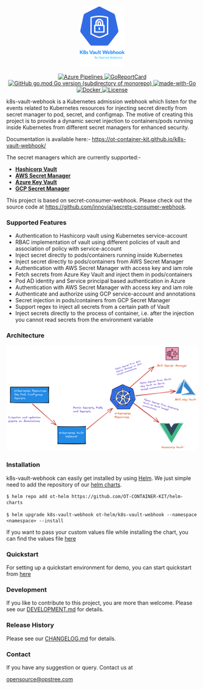 <div align="center">
    <img src="./static/k8s-vault-webhook-logo.svg" height="160" width="120">
</div>

<p align="center">
  <a href="https://dev.azure.com/opstreedevops/DevOps/_build?definitionId=4">
    <img src="https://dev.azure.com/opstreedevops/DevOps/_apis/build/status/k8s-vault-webhook/k8s-vault-webhook?branchName=master" alt="Azure Pipelines">
  </a>
  <a href="https://goreportcard.com/report/github.com/OT-CONTAINER-KIT/k8s-vault-webhook">
    <img src="https://goreportcard.com/badge/github.com/OT-CONTAINER-KIT/k8s-vault-webhook" alt="GoReportCard">
  </a>
  <a href="http://golang.org">
    <img src="https://img.shields.io/github/go-mod/go-version/OT-CONTAINER-KIT/k8s-vault-webhook" alt="GitHub go.mod Go version (subdirectory of monorepo)">
  </a>
  <a href="http://golang.org">
    <img src="https://img.shields.io/badge/Made%20with-Go-1f425f.svg" alt="made-with-Go">
  </a>
  <a href="https://quay.io/repository/opstree/k8s-vault-webhook">
    <img src="https://img.shields.io/badge/container-ready-green" alt="Docker">
  </a>
  <a href="https://github.com/OT-CONTAINER-KIT/k8s-vault-webhook/master/LICENSE">
    <img src="https://img.shields.io/badge/License-Apache%202.0-blue.svg" alt="License">
  </a>
</p>

k8s-vault-webhook is a Kubernetes admission webhook which listen for the events related to Kubernetes resources for injecting secret directly from secret manager to pod, secret, and configmap.
The motive of creating this project is to provide a dynamic secret injection to containers/pods running inside Kubernetes from different secret managers for enhanced security.

Documentation is available here:- https://ot-container-kit.github.io/k8s-vault-webhook/

The secret managers which are currently supported:-

- **[Hashicorp Vault](https://www.vaultproject.io/)**
- **[AWS Secret Manager](https://aws.amazon.com/secrets-manager/)**
- **[Azure Key Vault](https://azure.microsoft.com/en-in/services/key-vault/)**
- **[GCP Secret Manager](https://cloud.google.com/secret-manager)**

This project is based on secret-consumer-webhook. Please check out the source code at https://github.com/innovia/secrets-consumer-webhook.

### Supported Features

- Authentication to Hashicorp vault using Kubernetes service-account
- RBAC implementation of vault using different policies of vault and association of policy with service-account
- Inject secret directly to pods/containers running inside Kubernetes
- Inject secret directly to pods/containers from AWS Secret Manager
- Authentication with AWS Secret Manager with access key and iam role
- Fetch secrets from Azure Key Vault and inject them in pods/containers
- Pod AD identity and Service principal based authentication in Azure
- Authentication with AWS Secret Manager with access key and iam role
- Authenticate and authorize using GCP service-account and annotations
- Secret injection in pods/containers from GCP Secret Manager
- Support regex to inject all secrets from a certain path of Vault
- Inject secrets directly to the process of container, i.e. after the injection you cannot read secrets from the environment variable

### Architecture

<div align="center">
    <img src="./static/k8s-vault-webhook-arc.png">
</div>

### Installation

k8s-vault-webhook can easily get installed by using [Helm](https://helm.sh/). We just simple need to add the repository of our [helm charts](https://github.com/OT-CONTAINER-KIT/helm-charts).

```shell
$ helm repo add ot-helm https://github.com/OT-CONTAINER-KIT/helm-charts

$ helm upgrade k8s-vault-webhook ot-helm/k8s-vault-webhook --namespace <namespace> --install
```

If you want to pass your custom values file while installing the chart, you can find the values file [here](https://github.com/OT-CONTAINER-KIT/helm-charts/blob/main/charts/k8s-vault-webhook/values.yaml)

### Quickstart

For setting up a quickstart environment for demo, you can start quickstart from [here](https://ot-container-kit.github.io/k8s-vault-webhook/)

### Development

If you like to contribute to this project, you are more than welcome. Please see our [DEVELOPMENT.md](./DEVELOPMENT.md) for details.

### Release History

Please see our [CHANGELOG.md](./CHANGELOG.md) for details.

### Contact

If you have any suggestion or query. Contact us at

[opensource@opstree.com](mailto:opensource@opstree.com)

